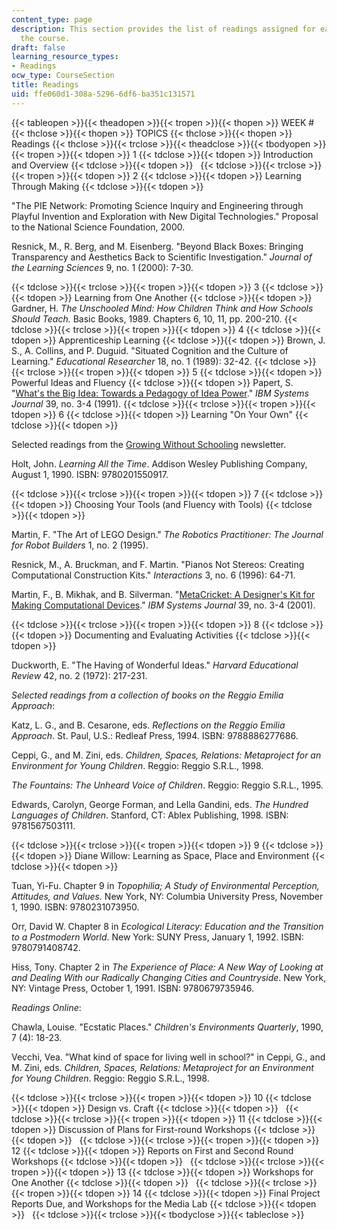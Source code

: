 ```yaml
---
content_type: page
description: This section provides the list of readings assigned for each week of
  the course.
draft: false
learning_resource_types:
- Readings
ocw_type: CourseSection
title: Readings
uid: ffe060d1-308a-5296-6df6-ba351c131571
---
```

{{< tableopen >}}{{< theadopen >}}{{< tropen >}}{{< thopen >}}
WEEK #
{{< thclose >}}{{< thopen >}}
TOPICS
{{< thclose >}}{{< thopen >}}
Readings
{{< thclose >}}{{< trclose >}}{{< theadclose >}}{{< tbodyopen >}}{{< tropen >}}{{< tdopen >}}
1
{{< tdclose >}}{{< tdopen >}}
Introduction and Overview
{{< tdclose >}}{{< tdopen >}}
 
{{< tdclose >}}{{< trclose >}}{{< tropen >}}{{< tdopen >}}
2
{{< tdclose >}}{{< tdopen >}}
Learning Through Making
{{< tdclose >}}{{< tdopen >}}

"The PIE Network: Promoting Science Inquiry and Engineering through Playful Invention and Exploration with New Digital Technologies." Proposal to the National Science Foundation, 2000.

Resnick, M., R. Berg, and M. Eisenberg. "Beyond Black Boxes: Bringing Transparency and Aesthetics Back to Scientific Investigation." *Journal of the Learning Sciences* 9, no. 1 (2000): 7-30.

{{< tdclose >}}{{< trclose >}}{{< tropen >}}{{< tdopen >}}
3
{{< tdclose >}}{{< tdopen >}}
Learning from One Another
{{< tdclose >}}{{< tdopen >}}
Gardner, H. *The Unschooled Mind: How Children Think and How Schools Should Teach.* Basic Books, 1989. Chapters 6, 10, 11, pp. 200-210.
{{< tdclose >}}{{< trclose >}}{{< tropen >}}{{< tdopen >}}
4
{{< tdclose >}}{{< tdopen >}}
Apprenticeship Learning
{{< tdclose >}}{{< tdopen >}}
Brown, J. S., A. Collins, and P. Duguid. "Situated Cognition and the Culture of Learning." *Educational Researcher* 18, no. 1 (1989): 32-42.
{{< tdclose >}}{{< trclose >}}{{< tropen >}}{{< tdopen >}}
5
{{< tdclose >}}{{< tdopen >}}
Powerful Ideas and Fluency
{{< tdclose >}}{{< tdopen >}}
Papert, S. "[What's the Big Idea: Towards a Pedagogy of Idea Power](http://ieeexplore.ieee.org/xpl/freeabs_all.jsp?arnumber=5387030)." *IBM Systems Journal* 39, no. 3-4 (1991).
{{< tdclose >}}{{< trclose >}}{{< tropen >}}{{< tdopen >}}
6
{{< tdclose >}}{{< tdopen >}}
Learning "On Your Own"
{{< tdclose >}}{{< tdopen >}}

Selected readings from the [Growing Without Schooling](https://www.johnholtgws.com/gws-stories) newsletter.

Holt, John. *Learning All the Time*. Addison Wesley Publishing Company, August 1, 1990. ISBN: 9780201550917.

{{< tdclose >}}{{< trclose >}}{{< tropen >}}{{< tdopen >}}
7
{{< tdclose >}}{{< tdopen >}}
Choosing Your Tools (and Fluency with Tools)
{{< tdclose >}}{{< tdopen >}}

Martin, F. "The Art of LEGO Design." *The Robotics Practitioner: The Journal for Robot Builders* 1, no. 2 (1995).

Resnick, M., A. Bruckman, and F. Martin. "Pianos Not Stereos: Creating Computational Construction Kits." *Interactions* 3, no. 6 (1996): 64-71.

Martin, F., B. Mikhak, and B. Silverman. "[MetaCricket: A Designer's Kit for Making Computational Devices](https://ieeexplore.ieee.org/document/5387028)." *IBM Systems Journal* 39, no. 3-4 (2001).

{{< tdclose >}}{{< trclose >}}{{< tropen >}}{{< tdopen >}}
8
{{< tdclose >}}{{< tdopen >}}
Documenting and Evaluating Activities
{{< tdclose >}}{{< tdopen >}}

Duckworth, E. "The Having of Wonderful Ideas." *Harvard Educational Review* 42, no. 2 (1972): 217-231.

*Selected readings from a collection of books on the Reggio Emilia Approach*:

Katz, L. G., and B. Cesarone, eds. *Reflections on the Reggio Emilia Approach*. St. Paul, U.S.: Redleaf Press, 1994. ISBN: 9788886277686.

Ceppi, G., and M. Zini, eds. *Children, Spaces, Relations: Metaproject for an Environment for Young Children*. Reggio: Reggio S.R.L., 1998.

*The Fountains: The Unheard Voice of Children*. Reggio: Reggio S.R.L., 1995.

Edwards, Carolyn, George Forman, and Lella Gandini, eds. *The Hundred Languages of Children*. Stanford, CT: Ablex Publishing, 1998. ISBN: 9781567503111.

{{< tdclose >}}{{< trclose >}}{{< tropen >}}{{< tdopen >}}
9
{{< tdclose >}}{{< tdopen >}}
Diane Willow: Learning as Space, Place and Environment
{{< tdclose >}}{{< tdopen >}}

Tuan, Yi-Fu. Chapter 9 in *Topophilia; A Study of Environmental Perception, Attitudes, and Values.* New York, NY: Columbia University Press, November 1, 1990. ISBN: 9780231073950.

Orr, David W. Chapter 8 in *Ecological Literacy: Education and the Transition to a Postmodern World*. New York: SUNY Press, January 1, 1992. ISBN: 9780791408742.

Hiss, Tony. Chapter 2 in *The Experience of Place: A New Way of Looking at and Dealing With our Radically Changing Cities and Countryside*. New York, NY: Vintage Press, October 1, 1991. ISBN: 9780679735946.

*Readings Online*:

Chawla, Louise. "Ecstatic Places." *Children's Environments Quarterly*, 1990, 7 (4): 18-23.

Vecchi, Vea. "What kind of space for living well in school?" in Ceppi, G., and M. Zini, eds. *Children, Spaces, Relations: Metaproject for an Environment for Young Children*. Reggio: Reggio S.R.L., 1998.

{{< tdclose >}}{{< trclose >}}{{< tropen >}}{{< tdopen >}}
10
{{< tdclose >}}{{< tdopen >}}
Design vs. Craft
{{< tdclose >}}{{< tdopen >}}
 
{{< tdclose >}}{{< trclose >}}{{< tropen >}}{{< tdopen >}}
11
{{< tdclose >}}{{< tdopen >}}
Discussion of Plans for First-round Workshops
{{< tdclose >}}{{< tdopen >}}
 
{{< tdclose >}}{{< trclose >}}{{< tropen >}}{{< tdopen >}}
12
{{< tdclose >}}{{< tdopen >}}
Reports on First and Second Round Workshops
{{< tdclose >}}{{< tdopen >}}
 
{{< tdclose >}}{{< trclose >}}{{< tropen >}}{{< tdopen >}}
13
{{< tdclose >}}{{< tdopen >}}
Workshops for One Another
{{< tdclose >}}{{< tdopen >}}
 
{{< tdclose >}}{{< trclose >}}{{< tropen >}}{{< tdopen >}}
14
{{< tdclose >}}{{< tdopen >}}
Final Project Reports Due, and Workshops for the Media Lab
{{< tdclose >}}{{< tdopen >}}
 
{{< tdclose >}}{{< trclose >}}{{< tbodyclose >}}{{< tableclose >}}